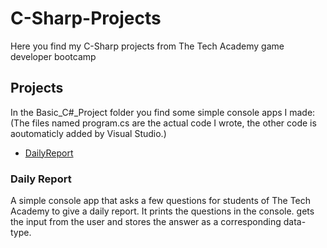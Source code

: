 # C-Sharp-Projects
Here you find my C-Sharp projects from The Tech Academy game developer bootcamp

## Projects
In the Basic_C#_Project folder you find some simple console apps I made:
(The files named program.cs are the actual code I wrote, the other code is aoutomaticly added by Visual Studio.)
- [DailyReport](url)

### Daily Report
A simple console app that asks a few questions for students of The Tech Academy to give a daily report.
It prints the questions in the console. gets the input from the user and stores the answer as a corresponding data-type.

